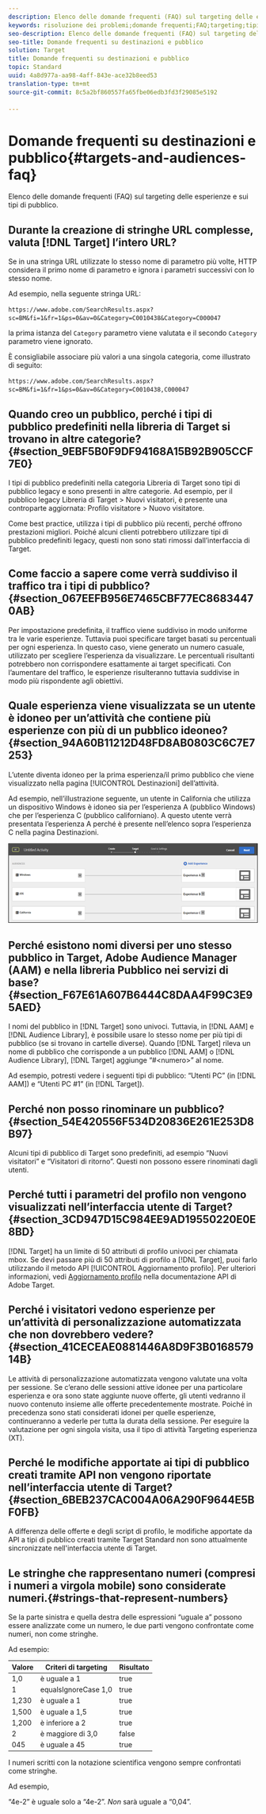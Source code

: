 ```yaml
---
description: Elenco delle domande frequenti (FAQ) sul targeting delle esperienze e sui tipi di pubblico.
keywords: risoluzione dei problemi;domande frequenti;FAQ;targeting;tipi di pubblico
seo-description: Elenco delle domande frequenti (FAQ) sul targeting delle esperienze e sui tipi di pubblico.
seo-title: Domande frequenti su destinazioni e pubblico
solution: Target
title: Domande frequenti su destinazioni e pubblico
topic: Standard
uuid: 4a8d977a-aa98-4aff-843e-ace32b8eed53
translation-type: tm+mt
source-git-commit: 8c5a2bf860557fa65fbe06edb3fd3f29085e5192

---
```



# Domande frequenti su destinazioni e pubblico{#targets-and-audiences-faq}

Elenco delle domande frequenti (FAQ) sul targeting delle esperienze e sui tipi di pubblico.

## Durante la creazione di stringhe URL complesse, valuta [!DNL Target] l’intero URL?

Se in una stringa URL utilizzate lo stesso nome di parametro più volte, HTTP considera il primo nome di parametro e ignora i parametri successivi con lo stesso nome.

Ad esempio, nella seguente stringa URL:

`https://www.adobe.com/SearchResults.aspx?sc=BM&fi=1&fr=1&ps=0&av=0&Category=C0010438&Category=C000047`

la prima istanza del `Category` parametro viene valutata e il secondo `Category` parametro viene ignorato.

È consigliabile associare più valori a una singola categoria, come illustrato di seguito:

`https://www.adobe.com/SearchResults.aspx?sc=BM&fi=1&fr=1&ps=0&av=0&Category=C0010438,C000047`

## Quando creo un pubblico, perché i tipi di pubblico predefiniti nella libreria di Target si trovano in altre categorie? {#section_9EBF5B0F9DF94168A15B92B905CCF7E0}

I tipi di pubblico predefiniti nella categoria Libreria di Target sono tipi di pubblico legacy e sono presenti in altre categorie. Ad esempio, per il pubblico legacy Libreria di Target &gt; Nuovi visitatori, è presente una controparte aggiornata: Profilo visitatore &gt; Nuovo visitatore.

Come best practice, utilizza i tipi di pubblico più recenti, perché offrono prestazioni migliori. Poiché alcuni clienti potrebbero utilizzare tipi di pubblico predefiniti legacy, questi non sono stati rimossi dall’interfaccia di Target.

## Come faccio a sapere come verrà suddiviso il traffico tra i tipi di pubblico? {#section_067EEFB956E7465CBF77EC86834470AB}

Per impostazione predefinita, il traffico viene suddiviso in modo uniforme tra le varie esperienze. Tuttavia puoi specificare target basati su percentuali per ogni esperienza. In questo caso, viene generato un numero casuale, utilizzato per scegliere l’esperienza da visualizzare. Le percentuali risultanti potrebbero non corrispondere esattamente ai target specificati. Con l’aumentare del traffico, le esperienze risulteranno tuttavia suddivise in modo più rispondente agli obiettivi.

## Quale esperienza viene visualizzata se un utente è idoneo per unʼattività che contiene più esperienze con più di un pubblico ideoneo? {#section_94A60B11212D48FD8AB0803C6C7E7253}

Lʼutente diventa idoneo per la prima esperienza/il primo pubblico che viene visualizzato nella pagina [!UICONTROL Destinazioni] dellʼattività.

Ad esempio, nellʼillustrazione seguente, un utente in California che utilizza un dispositivo Windows è idoneo sia per l’esperienza A (pubblico Windows) che per l’esperienza C (pubblico californiano). A questo utente verrà presentata lʼesperienza A perché è presente nellʼelenco sopra lʼesperienza C nella pagina Destinazioni.

![](assets/audiences_order.png)

## Perché esistono nomi diversi per uno stesso pubblico in Target, Adobe Audience Manager (AAM) e nella libreria Pubblico nei servizi di base? {#section_F67E61A607B6444C8DAA4F99C3E95AED}

I nomi del pubblico in [!DNL Target] sono univoci. Tuttavia, in [!DNL AAM] e [!DNL Audience Library], è possibile usare lo stesso nome per più tipi di pubblico (se si trovano in cartelle diverse). Quando [!DNL Target] rileva un nome di pubblico che corrisponde a un pubblico [!DNL AAM] o [!DNL Audience Library], [!DNL Target] aggiunge “#&lt;numero&gt;” al nome.

Ad esempio, potresti vedere i seguenti tipi di pubblico: “Utenti PC” (in [!DNL AAM]) e “Utenti PC #1” (in [!DNL Target]).

## Perché non posso rinominare un pubblico? {#section_54E420556F534D20836E261E253D8B97}

Alcuni tipi di pubblico di Target sono predefiniti, ad esempio “Nuovi visitatori” e “Visitatori di ritorno”. Questi non possono essere rinominati dagli utenti.

## Perché tutti i parametri del profilo non vengono visualizzati nellʼinterfaccia utente di Target? {#section_3CD947D15C984EE9AD19550220E0E8BD}

[!DNL Target] ha un limite di 50 attributi di profilo univoci per chiamata mbox. Se devi passare più di 50 attributi di profilo a [!DNL Target], puoi farlo utilizzando il metodo API [!UICONTROL Aggiornamento profilo]. Per ulteriori informazioni, vedi [Aggiornamento profilo](https://developers.adobetarget.com/api/#authentication-tokens) nella documentazione API di Adobe Target.

## Perché i visitatori vedono esperienze per unʼattività di personalizzazione automatizzata che non dovrebbero vedere? {#section_41CECEAE0881446A8D9F3B016857914B}

Le attività di personalizzazione automatizzata vengono valutate una volta per sessione. Se c’erano delle sessioni attive idonee per una particolare esperienza e ora sono state aggiunte nuove offerte, gli utenti vedranno il nuovo contenuto insieme alle offerte precedentemente mostrate. Poiché in precedenza sono stati considerati idonei per quelle esperienze, continueranno a vederle per tutta la durata della sessione. Per eseguire la valutazione per ogni singola visita, usa il tipo di attività Targeting esperienza (XT).

## Perché le modifiche apportate ai tipi di pubblico creati tramite API non vengono riportate nell’interfaccia utente di Target? {#section_6BEB237CAC004A06A290F9644E5BF0FB}

A differenza delle offerte e degli script di profilo, le modifiche apportate da API a tipi di pubblico creati tramite Target Standard non sono attualmente sincronizzate nell'interfaccia utente di Target.

## Le stringhe che rappresentano numeri (compresi i numeri a virgola mobile) sono considerate numeri.{#strings-that-represent-numbers}

Se la parte sinistra e quella destra delle espressioni “uguale a” possono essere analizzate come un numero, le due parti vengono confrontate come numeri, non come stringhe.

Ad esempio:

| Valore | Criteri di targeting | Risultato |
| --- | --- | --- |
| 1,0 | è uguale a 1 | true |
| 1 | equalsIgnoreCase 1,0 | true |
| 1,230 | è uguale a 1 | true |
| 1,500 | è uguale a 1,5 | true |
| 1,200 | è inferiore a 2 | true |
| 2 | è maggiore di 3,0 | false |
| 045 | è uguale a 45 | true |

I numeri scritti con la notazione scientifica vengono sempre confrontati come stringhe.

Ad esempio,

“4e-2” è uguale solo a “4e-2”. *Non* sarà uguale a “0,04”.